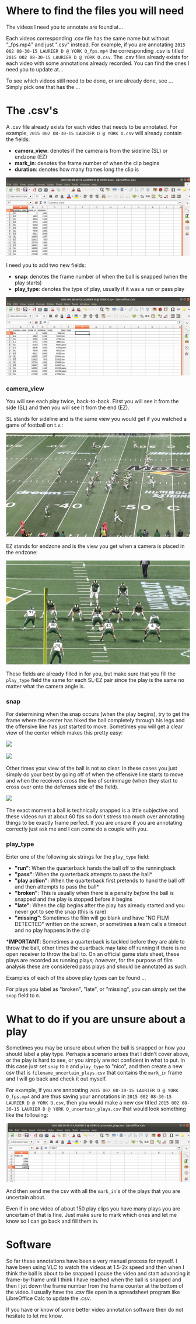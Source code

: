 # Where to find the files you will need

The videos I need you to annotate are found at...

Each videos corresponding .csv file has the same name but without "\_fps.mp4" and just ".csv" instead. For example, if you are annotating `2015 002 08-30-15 LAURIER D @ YORK O_fps.mp4` the corresponding .csv is titled `2015 002 08-30-15 LAURIER D @ YORK O.csv`. The .csv files already exists for each video with some annotations already recorded. You can find the ones I need you to update at...

To see which videos still need to be done, or are already done, see ... Simply pick one that has the ...

# The .csv's

A .csv file already exists for each video that needs to be annotated. For example, `2015 002 08-30-15 LAURIER D @ YORK O.csv` will already contain the fields:  
* **camera_view**: denotes if the camera is from the sideline (SL) or endzone (EZ)
* **mark_in**: denotes the frame number of when the clip begins
* **duration**: denotes how many frames long the clip is

![alt text](csv_before.png)

I need you to add two new fields:  
* **snap**: denotes the frame number of when the ball is snapped (when the play starts)
* **play_type**: denotes the type of play, usually if it was a run or pass play

![alt text](csv_after.png)

### camera_view

You will see each play twice, back-to-back. First you will see it from the side (SL) and then you will see it from the end (EZ).

SL stands for sideline and is the same view you would get if you watched a game of football on t.v.:

![alt text](sidecut_example.jpeg)

EZ stands for endzone and is the view you get when a camera is placed in the endzone:

![alt text](endcut_example.jpeg)

These fields are already filled in for you, but make sure that you fill the `play_type` field the same for each SL-EZ pair since the play is the same no matter what the camera angle is.

### snap

For determining when the snap occurs (when the play begins), try to get the frame where the center has hiked the ball completely through his legs and the offensive line has just started to move. Sometimes you will get a clear view of the center which makes this pretty easy:

![](clear_snap.gif)

![](clear_snap2.gif)

Other times your view of the ball is not so clear. In these cases you just simply do your best by going off of when the offensive line starts to move and when the receivers cross the line of scrimmage (when they start to cross over onto the defenses side of the field).

![](hard_to_see_snap.gif)

The exact moment a ball is technically snapped is a little subjective and these videos run at about 60 fps so don't stress too much over annotating things to be exactly frame perfect. If you are unsure if you are annotating correctly just ask me and I can come do a couple with you.

### play_type

Enter one of the following six strings for the `play_type` field:  
* **"run"**: When the quarterback hands the ball off to the runningback
* **"pass"**: When the quarterback attempts to pass the ball*
* **"play action"**: When the quarterback first pretends to hand the ball off and then attempts to pass the ball*
* **"broken"**: This is usually when there is a penalty *before* the ball is snapped and the play is stopped before it begins
* **"late"**: When the clip begins after the play has already started and you never got to see the snap (this is rare)
* **"missing"**: Sometimes the film will go blank and have "NO FILM DETECTED" written on the screen, or sometimes a team calls a timeout and no play happens in the clip

\***IMPORTANT**: Sometimes a quarterback is tackled before they are able to throw the ball, other times the quartback may take off running if there is no open receiver to throw the ball to. On an official game stats sheet, these plays are recorded as running plays; *however*, for the purpose of film analysis these are considered pass plays and should be annotated as such.

Examples of each of the above play types can be found ...

For plays you label as "broken", "late", or "missing", you can simply set the `snap` field to `0`.

# What to do if you are unsure about a play

Sometimes you may be unsure about when the ball is snapped or how you should label a play type. Perhaps a scenario arises that I didn't cover above, or the play is hard to see, or you simply are not confident in what to put. In this case just set `snap` to `0` and `play_type` to "nico", and then create a new csv that is `filename_uncertain_plays.csv` that contains the `mark_in` frame and I will go back and check it out myself.

For example, if you are annotating `2015 002 08-30-15 LAURIER D @ YORK O_fps.mp4` and are thus saving your annotations in `2015 002 08-30-15 LAURIER D @ YORK O.csv`, then you would make a new csv titled `2015 002 08-30-15 LAURIER D @ YORK O_uncertain_plays.csv` that would look something like the following:

![alt text](csv_uncertain.png)

And then send me the csv with all the `mark_in`'s of the plays that you are uncertain about.

Even if in one video of about 150 play clips you have many plays you are uncertain of that is fine. Just make sure to mark which ones and let me know so I can go back and fill them in.

# Software

So far these annotations have been a very manual process for myself. I have been using VLC to watch the videos at 1.5-2x speed and then when I think the ball is about to be snapped I pause the video and start advancing it frame-by-frame until I think I have reached when the ball is snapped and then I jot down the frame number from the frame counter at the bottom of the video. I usually have the .csv file open in a spreadsheet program like LibreOffice Calc to update the .csv.

If you have or know of some better video annotation software then do not hesitate to let me know.
